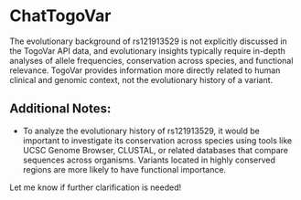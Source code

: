 # ChatTogoVar

The evolutionary background of rs121913529 is not explicitly discussed in the TogoVar API data, and evolutionary insights typically require in-depth analyses of allele frequencies, conservation across species, and functional relevance. TogoVar provides information more directly related to human clinical and genomic context, not the evolutionary history of a variant.

## Additional Notes:
- To analyze the evolutionary history of rs121913529, it would be important to investigate its conservation across species using tools like UCSC Genome Browser, CLUSTAL, or related databases that compare sequences across organisms. Variants located in highly conserved regions are more likely to have functional importance.

Let me know if further clarification is needed!